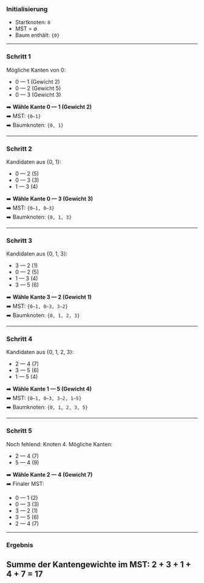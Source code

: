 ### Initialisierung

- Startknoten: `0`
- MST = ∅
- Baum enthält: `{0}`

---

### Schritt 1

Mögliche Kanten von 0:

- 0 — 1 (Gewicht 2) 
- 0 — 2 (Gewicht 5)
- 0 — 3 (Gewicht 3)

➡️ **Wähle Kante 0 — 1 (Gewicht 2)**  
➡️ MST: `{0—1}`  
➡️ Baumknoten: `{0, 1}`

---

### Schritt 2

Kandidaten aus {0, 1}:

- 0 — 2 (5)
- 0 — 3 (3)
- 1 — 3 (4)

➡️ **Wähle Kante 0 — 3 (Gewicht 3)**  
➡️ MST: `{0—1, 0—3}`  
➡️ Baumknoten: `{0, 1, 3}`

---

### Schritt 3

Kandidaten aus {0, 1, 3}:

- 3 — 2 (1) 
- 0 — 2 (5)
- 1 — 3 (4)
- 3 — 5 (6)

➡️ **Wähle Kante 3 — 2 (Gewicht 1)**  
➡️ MST: `{0—1, 0—3, 3—2}`  
➡️ Baumknoten: `{0, 1, 2, 3}`

---

### Schritt 4

Kandidaten aus {0, 1, 2, 3}:

- 2 — 4 (7)
- 3 — 5 (6) 
- 1 — 5 (4)

➡️ **Wähle Kante 1 — 5 (Gewicht 4)**  
➡️ MST: `{0—1, 0—3, 3—2, 1—5}`  
➡️ Baumknoten: `{0, 1, 2, 3, 5}`

---

### Schritt 5

Noch fehlend: Knoten 4. Mögliche Kanten:

- 2 — 4 (7) 
- 5 — 4 (9)

➡️ **Wähle Kante 2 — 4 (Gewicht 7)**  
➡️ Finaler MST:
- 0 — 1 (2)
- 0 — 3 (3)
- 3 — 2 (1)
- 3 — 5 (6)
- 2 — 4 (7)

---

### Ergebnis

**Summe der Kantengewichte im MST:**
2 + 3 + 1 + 4 + 7 = 17
---
